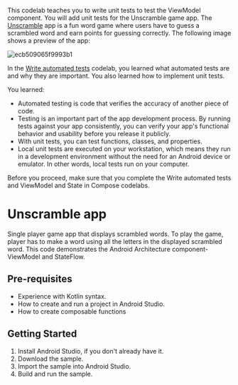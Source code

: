 This codelab teaches you to write unit tests to test the ViewModel component. You will add unit tests for the Unscramble game app. The [Unscramble](https://github.com/google-developer-training/android-basics-kotlin-unscramble-app) app is a fun word game where users have to guess a scrambled word and earn points for guessing correctly. The following image shows a preview of the app:


![ecb509065f9993b1](https://user-images.githubusercontent.com/94898232/202433056-103937e9-b062-4db4-a199-bb81c56c3e63.gif)


In the [Write automated tests](https://developer.android.com/codelabs/basic-android-kotlin-compose-write-automated-tests?continue=https%3A%2F%2Fdeveloper.android.com%2Fcourses%2Fpathways%2Fandroid-basics-compose-unit-2-pathway-3%23codelab-https%3A%2F%2Fdeveloper.android.com%2Fcodelabs%2Fbasic-android-kotlin-compose-write-automated-tests#0) codelab, you learned what automated tests are and why they are important. You also learned how to implement unit tests.

You learned:

* Automated testing is code that verifies the accuracy of another piece of code.
* Testing is an important part of the app development process. By running tests against your app consistently, you can verify your app's functional behavior and usability before you release it publicly.
* With unit tests, you can test functions, classes, and properties.
* Local unit tests are executed on your workstation, which means they run in a development environment without the need for an Android device or emulator. In other words, local tests run on your computer.

Before you proceed, make sure that you complete the Write automated tests and ViewModel and State in Compose codelabs.


Unscramble app
=================================

Single player game app that displays scrambled words. To play the game, player has to make a
word using all the letters in the displayed scrambled word.
This code demonstrates the Android Architecture component- ViewModel and StateFlow.


Pre-requisites
--------------
* Experience with Kotlin syntax.
* How to create and run a project in Android Studio.
* How to create composable functions 


Getting Started
---------------
1. Install Android Studio, if you don't already have it.
2. Download the sample.
3. Import the sample into Android Studio.
4. Build and run the sample.

